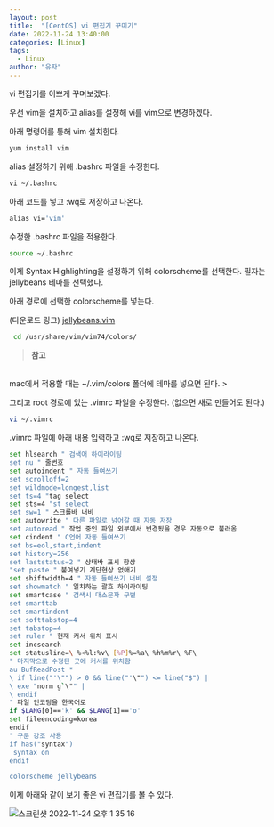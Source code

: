 ```yaml
---
layout: post
title:  "[CentOS] vi 편집기 꾸미기"
date: 2022-11-24 13:40:00
categories: [Linux]
tags:
  - Linux
author: "유자"
---
```


vi 편집기를 이쁘게 꾸며보겠다.

우선 vim을 설치하고 alias를 설정해 vi를 vim으로 변경하겠다.

아래 명령어를 통해 vim 설치한다.

```bash
yum install vim
```

alias 설정하기 위해 .bashrc 파일을 수정한다.

```bash
vi ~/.bashrc
```

아래 코드를 넣고 :wq로 저장하고 나온다.

```bash
alias vi='vim'
```

수정한 .bashrc 파일을 적용한다.

```bash
source ~/.bashrc
```

이제 Syntax Highlighting을 설정하기 위해 colorscheme를 선택한다. 필자는 jellybeans 테마를 선택했다.

아래 경로에 선택한 colorscheme를 넣는다.

(다운로드 링크) [jellybeans.vim](https://s3-us-west-2.amazonaws.com/secure.notion-static.com/6a5b147d-c1e7-485c-92dc-09dcbadd0081/jellybeans.vim)

```bash
 cd /usr/share/vim/vim74/colors/
```

> **참고**
<br>
mac에서 적용할 때는 ~/.vim/colors 폴더에 테마를 넣으면 된다.
>


그리고 root 경로에 있는 .vimrc 파일을 수정한다. (없으면 새로 만들어도 된다.)

```bash
vi ~/.vimrc
```

.vimrc 파일에 아래 내용 입력하고 :wq로 저장하고 나온다.

```bash
set hlsearch " 검색어 하이라이팅
set nu " 줄번호
set autoindent " 자동 들여쓰기
set scrolloff=2
set wildmode=longest,list
set ts=4 "tag select
set sts=4 "st select
set sw=1 " 스크롤바 너비
set autowrite " 다른 파일로 넘어갈 때 자동 저장
set autoread " 작업 중인 파일 외부에서 변경됬을 경우 자동으로 불러옴
set cindent " C언어 자동 들여쓰기
set bs=eol,start,indent
set history=256
set laststatus=2 " 상태바 표시 항상
"set paste " 붙여넣기 계단현상 없애기
set shiftwidth=4 " 자동 들여쓰기 너비 설정
set showmatch " 일치하는 괄호 하이라이팅
set smartcase " 검색시 대소문자 구별
set smarttab
set smartindent
set softtabstop=4
set tabstop=4
set ruler " 현재 커서 위치 표시
set incsearch
set statusline=\ %<%l:%v\ [%P]%=%a\ %h%m%r\ %F\ 
" 마지막으로 수정된 곳에 커서를 위치함
au BufReadPost *
\ if line("'\"") > 0 && line("'\"") <= line("$") |
\ exe "norm g`\"" |
\ endif
" 파일 인코딩을 한국어로
if $LANG[0]=='k' && $LANG[1]=='o'
set fileencoding=korea
endif
" 구문 강조 사용
if has("syntax")
 syntax on
endif

colorscheme jellybeans
```

이제 아래와 같이 보기 좋은 vi 편집기를 볼 수 있다.

![스크린샷 2022-11-24 오후 1 35 16](https://user-images.githubusercontent.com/79130276/203695613-b1c64877-986f-4dcf-9b77-7de8896396a0.png)